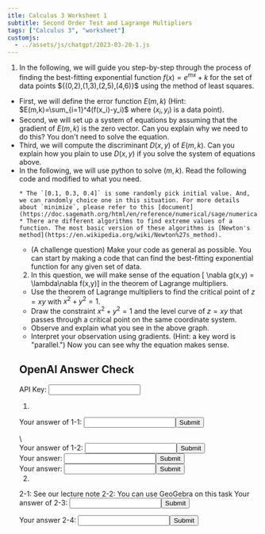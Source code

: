 ```yaml
---
itle: Calculus 3 Worksheet 1
subtitle: Second Order Test and Lagrange Multipliers
tags: ["Calculus 3", "worksheet"]
customjs:
  - ../assets/js/chatgpt/2023-03-20-1.js
---
```

1. In the following, we will guide you step-by-step through the process of finding the best-fitting exponential function $f(x) = e^{mx} + k$ for the set of data points $\{(0,2),(1,3),(2,5),(4,6)}\$ using the method of least squares.
  * First, we will define the error function $E(m,k)$ (Hint: $E(m,k)=\sum_{i=1}^4(f(x_i)-y_i)$ where $(x_i,y_i)$ is a data point).
  * Second, we will set up a system of equations by assuming that the gradient of $E(m,k)$ is the zero vector. Can you explain why we need to do this? You don't need to solve the equation.
  * Third, we will compute the discriminant $D(x,y)$ of $E(m,k)$. Can you explain how you plain to use $D(x,y)$ if you solve the system of equations above.
  * In the following, we will use python to solve $(m,k)$. Read the following code and modified to what you need. 
    <div class="sage">
      <script type="text/x-sage">
vars = var('x y z')                             # tell your computer to set x, y, and z to be variable
f = 100*(y-x^2)^2+(1-x)^2+100*(z-y^2)^2+(1-y)^2 # set-up functions
minimize(f, [0.1, 0.3, 0.4])                    # find (a,b,c) such that f(a,b,c) is a minimum of $f$.  
      </script>
    </div>

    * The `[0.1, 0.3, 0.4]` is some randomly pick initial value. And, we can randomly choice one in this situation. For more details about `minimize`, please refer to this [document](https://doc.sagemath.org/html/en/reference/numerical/sage/numerical/optimize.html#sage.numerical.optimize.minimize).
    * There are different algorithms to find extreme values of a function. The most basic version of these algorithms is [Newton's method](https://en.wikipedia.org/wiki/Newton%27s_method).
  * (A challenge question) Make your code as general as possible. You can start by making a code that can find the best-fitting exponential function for any given set of data.

2. In this question, we will make sense of the equation
[ \nabla g(x,y) = \lambda\nabla f(x,y)]
in the theorem of Lagrange multipliers.

  * Use the theorem of Lagrange multipliers to find the critical point of $z=xy$ with $x^2+y^2=1$.
  * Draw the constraint $x^2+y^2=1$ and the level curve of $z=xy$ that passes through a critical point on the same coordinate system.
  * Observe and explain what you see in the above graph.
  * Interpret your observation using gradients. (Hint: a key word is "parallel.") Now you can see why the equation makes sense.

## OpenAI Answer Check
<label for="api-key">API Key:</label>
<input type="text" id="api-key" name="api-key">

1. 
  Your answer of 1-1: <input type="text" id="1-1" name='1-1'><button onclick="openai_test()">Submit</button><br>
  <div id="result-box-1-1">\<ChatGPT will show your \></div>
  Your answer of 1-2: <input type="text" id="1-2" name='1-2'><button onclick="openai_1()">Submit</button><br>
  <div id="result-box-1-2"></div>
  Your answer: <input type="text" id="1-3" name='1-3'><button onclick="openai_2()">Submit</button>
  <div id="result-box-1-3"></div>
  Your answer: <input type="text" id="1-4" name='1-4'><button onclick="openai_test()">Submit</button>
  <div id="result-box-1-4"></div>

2. 
  2-1: See our lecture note
  2-2: You can use GeoGebra on this task
  Your answer of 2-3: <input type="text" id="2-3" name='2-3'><button onclick="openai_test()">Submit</button><br>
  <div id="result-box-2-3"></div>
  Your answer 2-4: <input type="text" id="2-4" name='2-4'><button onclick="openai_test()">Submit</button>
  <div id="result-box-2-4"></div>

